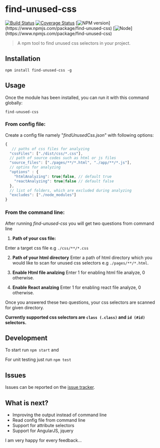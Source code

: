 # find-unused-css
[![Build Status](https://travis-ci.org/selo796/find-unused-css.svg?branch=master)](https://travis-ci.org/selo796/find-unused-css) [![Coverage Status](https://coveralls.io/repos/github/selo796/find-unused-css/badge.svg?branch=master)](https://coveralls.io/github/selo796/find-unused-css?branch=master)
[![NPM version](https://img.shields.io/npm/v/find-unused-css.svg?)](https://www.npmjs.com/package/find-unused-css)
[![Node](https://img.shields.io/node/v/find-unused-css.svg?)](https://www.npmjs.com/package/find-unused-css)

>A npm tool to find unused css selectors in your project.


## Installation

```shell
npm install find-unused-css -g
```

## Usage

Once the module has been installed, you can run it with this command globally:

```shell
find-unused-css
```

### From config file:
Create a config file namely "*findUnusedCss.json*" with following options:

```js
{
   // paths of css files for analyzing
  "cssFiles": ["./dist/css/*.css"],
  // path of source codes such as html or js files
  "source_files": ["./pages/**/*.html", "./app/**/*.js"],
  // optins for analyzing
  "options" : {
    "htmlAnalyzing": true|false, // default true
    "reactAnalyzing": true|false // default false
  },
  // list of folders, which are excluded during analyzing
  "excludes": ["./node_modules"]
}
```

### From the command line:

After running *find-unused-css* you will get two questions from command line

  1. **Path of your css file:**

  Enter a target css file e.g `./css/**/*.css`

  2. **Path of your html directory**
  Enter a path of html directory which you would like to scan for unused css selectors e.g `./pages/**/*.html`.

  3. **Enable Html file analzing**
  Enter 1 for enabling html file analyze, 0 otherwise.

  4. **Enable React analzing**
  Enter 1 for enabling react file analyze, 0 otherwise.

Once you answered these two questions, your css selectors are scanned for given directory.

**Currently supported css selectors are `class (.class)` and `id (#id)` selectors.**

## Development

To start run `npm start`  and

For unit testing just run `npm test`

## Issues
Issues can be reported on the [issue tracker](https://github.com/selo796/find-unused-css/issues).


## What is next?

 - Improving the output instead of command line
 - Read config file from command line
 - Support for attribute selectors
 - Support for AngularJS, jquery

I am very happy for every feedback...
